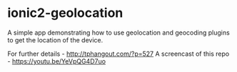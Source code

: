 # ionic2-geolocation
A simple app demonstrating how to use geolocation and geocoding plugins to get the location of the device.

For further details - http://tphangout.com/?p=527
A screencast of this repo - https://youtu.be/YeVpQG4D7uo
